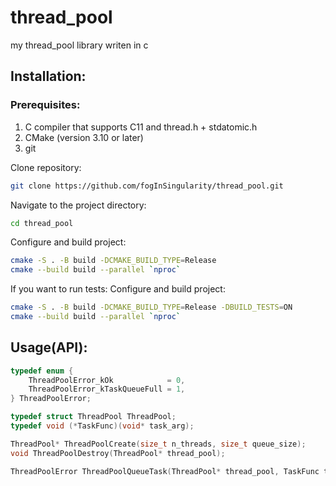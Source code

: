 # thread_pool
my thread_pool library writen in c

## Installation:

### Prerequisites:
1. C compiler that supports C11 and thread.h + stdatomic.h
2. CMake (version 3.10 or later)
3. git

Clone repository:
```bash
git clone https://github.com/fogInSingularity/thread_pool.git
```

Navigate to the project directory:
```bash
cd thread_pool
```

Configure and build project:
```bash
cmake -S . -B build -DCMAKE_BUILD_TYPE=Release
cmake --build build --parallel `nproc`
```

If you want to run tests:
Configure and build project:
```bash
cmake -S . -B build -DCMAKE_BUILD_TYPE=Release -DBUILD_TESTS=ON
cmake --build build --parallel `nproc`
```

## Usage(API):

```c
typedef enum {
    ThreadPoolError_kOk            = 0,
    ThreadPoolError_kTaskQueueFull = 1,
} ThreadPoolError;

typedef struct ThreadPool ThreadPool;
typedef void (*TaskFunc)(void* task_arg);

ThreadPool* ThreadPoolCreate(size_t n_threads, size_t queue_size);
void ThreadPoolDestroy(ThreadPool* thread_pool);

ThreadPoolError ThreadPoolQueueTask(ThreadPool* thread_pool, TaskFunc task_func, void* task_arg);

```
